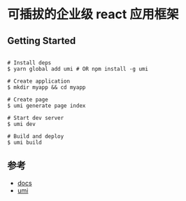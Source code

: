 # 可插拔的企业级 react 应用框架

## Getting Started

```

# Install deps
$ yarn global add umi # OR npm install -g umi

# Create application
$ mkdir myapp && cd myapp

# Create page
$ umi generate page index

# Start dev server
$ umi dev

# Build and deploy
$ umi build
```
## 参考
- [docs](https://umijs.org/zh/)
- [umi](https://github.com/umijs/umi)
